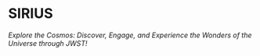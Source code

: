 # SIRIUS
*Explore the Cosmos: Discover, Engage, and Experience the Wonders of the Universe through JWST!*
